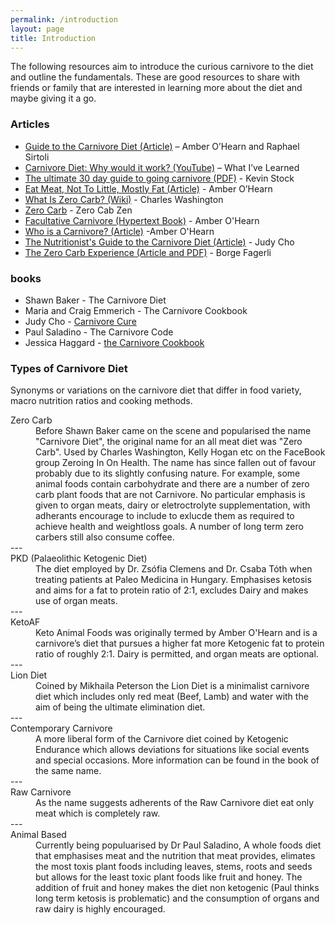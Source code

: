 ```yaml
---
permalink: /introduction
layout: page
title: Introduction
---
```

The following resources aim to introduce the curious carnivore to the diet and outline the fundamentals. These are good resources to share with friends or family that are interested in learning more about the diet and maybe giving it a go.

### Articles

- [Guide to the Carnivore Diet (Article)](https://nutrita.app/guide-to-the-carnivore-diet/) – Amber O’Hearn and Raphael Sirtoli
- [Carnivore Diet: Why would it work? (YouTube)](https://www.youtube.com/watch?v=isIw2AN_-XU) – What I’ve Learned
- [The ultimate 30 day guide to going carnivore (PDF)](https://meat.health/knowledge-base/the-ultimate-30-day-guide-to-going-full-carnivore-2/) - Kevin Stock
- [Eat Meat, Not To Little, Mostly Fat (Article)](http://www.empiri.ca/p/eat-meat-not-too-little-mostly-fat.html) - Amber O’Hearn
- [What Is Zero Carb? (Wiki)](https://www.reddit.com/r/zerocarb/wiki/faq) - Charles Washington
- [Zero Carb](https://zerocarbzen.com/zero-carb/) - Zero Cab Zen
- [Facultative Carnivore (Hypertext Book)](https://facultativecarnivore.com/design-flaws/) - Amber O'Hearn
- [Who is a Carnivore? (Article)](http://www.empiri.ca/2019/05/who-is-carnivore-problems-of-names.html) -Amber O'Hearn
- [The Nutritionist's Guide to the Carnivore Diet (Article)](https://nutritionwithjudy.com/nutritionists-guide-to-the-carnivore-diet-a-beginners-guide/) - Judy Cho
- [The Zero Carb Experience (Article and PDF)](https://borgefagerli.com/the-zero-carb-experience/) - Borge Fagerli

### books
- Shawn Baker - The Carnivore Diet
- Maria and Craig Emmerich - The Carnivore Cookbook
- Judy Cho - [Carnivore Cure](https://carnivorecure.com/)
- Paul Saladino - The Carnivore Code
- Jessica Haggard - [the Carnivore Cookbook](https://www.primaledgehealth.com/the-carnivore-cookbook/)



### Types of Carnivore Diet
Synonyms or variations on the carnivore diet that differ in food variety, macro nutrition ratios and cooking methods.

<dl>
<dt>Zero Carb</dt>
<dd>Before Shawn Baker came on the scene and popularised the name "Carnivore Diet", the original name for an all meat diet was "Zero Carb". Used by Charles Washington, Kelly Hogan etc on the FaceBook group Zeroing In On Health. The name has since fallen out of favour probably due to its slightly confusing nature. For example, some animal foods contain carbohydrate and there are a number of zero carb plant foods that are not Carnivore. No particular emphasis is given to organ meats, dairy or eletroctrolyte supplementation, with adherants encourage to include to exlucde them as required to achieve health and weightloss goals. A number of long term zero carbers still also consume coffee.</dd>
---
<dt>PKD (Palaeolithic Ketogenic Diet)</dt>
<dd>The diet employed by Dr. Zsófia Clemens and Dr. Csaba Tóth when treating patients at Paleo Medicina in Hungary. Emphasises ketosis and aims for a fat to protein ratio of 2:1, excludes Dairy and makes use of organ meats.</dd>
---
<dt>KetoAF</dt>
<dd>Keto Animal Foods was originally termed by Amber O'Hearn and is a carnivore’s diet that pursues a higher fat more Ketogenic fat to protein ratio of roughly 2:1. Dairy is permitted, and organ meats are optional.</dd>
---
<dt>Lion Diet</dt>
<dd>Coined by Mikhaila Peterson the Lion Diet is a minimalist carnivore diet which includes only red meat (Beef, Lamb) and water with the aim of being the ultimate elimination diet.</dd>
---
<dt>Contemporary Carnivore</dt>
<dd>A more liberal form of the Carnivore diet coined by Ketogenic Endurance which allows deviations for situations like social events and special occasions. More information can be found in the book of the same name. </dd>
---
<dt>Raw Carnivore</dt>
<dd>As the name suggests adherents of the Raw Carnivore diet eat only meat which is completely raw.</dd>
---
<dt>Animal Based</dt>
<dd>Currently being populuarised by Dr Paul Saladino, A whole foods diet that emphasises meat and the nutrition that meat provides, elimates the most toxis plant foods including leaves, stems, roots and seeds but allows for the least toxic plant foods like fruit and honey. The addition of fruit and honey makes the diet non ketogenic (Paul thinks long term ketosis is problematic) and the consumption of organs and raw dairy is highly encouraged.</dd>
</dl>